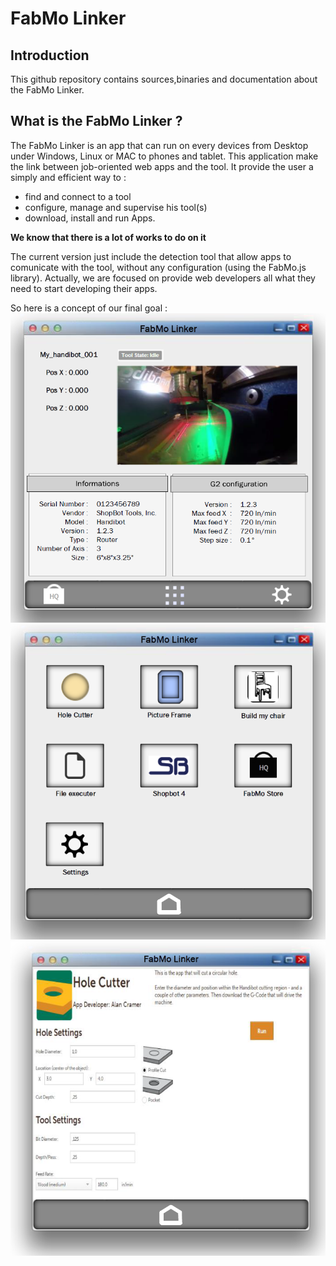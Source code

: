 FabMo Linker
===========

## Introduction
This github repository contains sources,binaries and documentation about the FabMo Linker.

## What is the FabMo Linker ?
The FabMo Linker is an app that can run on every devices from Desktop under Windows, Linux or MAC to phones and tablet.
This application make the link between job-oriented web apps and the tool.
It provide the user a simply and efficient way to  :
 * find and connect to a tool
 * configure, manage and supervise his tool(s)
 * download, install and run Apps.

**We know that there is a lot of works to do on it**

The current version just include the detection tool that allow apps to comunicate with the tool, without any configuration (using the FabMo.js library). Actually, we are focused on provide web developers all what they need to start developing their apps.

So here is a concept of our final goal :  
![Home page concept](/docs/img/home_screen_concept.png)
![App manager concept](/docs/img/AppManager_screen_concept.png)
![Example App concept](/docs/img/exampleApp_screen_concept.png)
